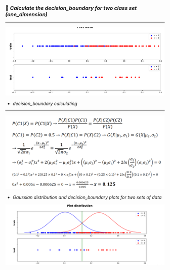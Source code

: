 
### :dart: *Calculate the decision_boundary for two class set (one_dimension)*
---  
  
  
![](plot_data.PNG)  
  
    
    
- *decision_boundary calculating*
---  
  
    

![](decision_boundary.PNG)  
  
    
      
      

- *Gaussian distribution and decision_boundary plots for two sets of data*  
  
    
      
      


![](G_dist.PNG)  
  
     
       
       



